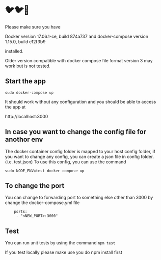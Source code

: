 # 🐦🐦🚚

Please make sure you have 

Docker version 17.06.1-ce, build 874a737 and 
docker-compose version 1.15.0, build e12f3b9

installed. 

Older version compatible with docker compose file format version 3 may work but is not tested.

## Start the app
`sudo docker-compose up`

It should work without any configuration and you should be able to access the app at

http://localhost:3000

## In case you want to change the config file for anothor env
The docker container config folder is mapped to your host config folder, if you want to change any config,
you can create a json file in config folder. (i.e. test.json)
To use this config, you can use the command

`sudo NODE_ENV=test docker-compose up`

## To change the port

You can change to forwarding port to something else other than 3000 by change the docker-compose.yml file

```
    ports:
     - "<NEW_PORT>:3000"
```

## Test

You can run unit tests by using the command
`npm test`

If you test locally please make use you do npm install first
